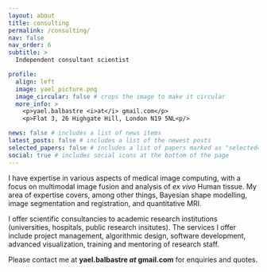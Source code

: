```yaml
---
layout: about
title: consulting
permalink: /consulting/
nav: false
nav_order: 6
subtitle: >
  Independent consultant scientist

profile:
  align: left
  image: yael_picture.png
  image_circular: false # crops the image to make it circular
  more_info: >
    <p>yael.balbastre <i>at</i> gmail.com</p>
    <p>Flat 3, 26 Highgate Hill, London N19 5NL<p/>

news: false # includes a list of news items
latest_posts: false # includes a list of the newest posts
selected_papers: false # includes a list of papers marked as "selected={true}"
social: true # includes social icons at the bottom of the page
---
```


I have expertise in various aspects of medical image computing, with a focus on multimodal image fusion and analysis of <em>ex vivo</em> Human tissue.  My area of expertise covers, among other things, Bayesian shape modelling, image segmentation and registration, and quantitative MRI. 

I offer scientific consultancies to academic research institutions (universities, hospitals, public research insitutes). The services I offer include project management, algorithmic design, software development, advanced visualization, training and mentoring of research staff.

Please contact me at <b>yael.balbastre <i>at</i> gmail.com</b> for enquiries and quotes.
